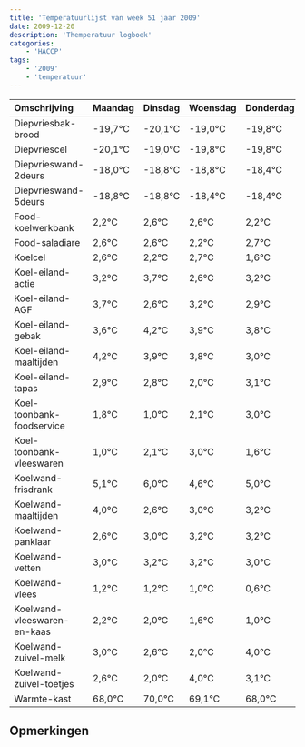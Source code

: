 ```yaml
---
title: 'Temperatuurlijst van week 51 jaar 2009'
date: 2009-12-20
description: 'Themperatuur logboek'
categories:
    - 'HACCP'
tags:
    - '2009'
    - 'temperatuur'
---
```

|Omschrijving|Maandag|Dinsdag|Woensdag|Donderdag|Vrijdag|Zaterdag|Zondag|
|:---|:---|:---|:---|:---|:---|:---|:---|
|Diepvriesbak-brood|-19,7°C|-20,1°C|-19,0°C|-19,8°C|-19,8°C|-19,4°C|-19,4°C|
|Diepvriescel|-20,1°C|-19,0°C|-19,8°C|-19,8°C|-19,4°C|-19,4°C|-19,8°C|
|Diepvrieswand-2deurs|-18,0°C|-18,8°C|-18,8°C|-18,4°C|-18,4°C|-18,8°C|-18,3°C|
|Diepvrieswand-5deurs|-18,8°C|-18,8°C|-18,4°C|-18,4°C|-18,8°C|-18,3°C|-19,4°C|
|Food-koelwerkbank|2,2°C|2,6°C|2,6°C|2,2°C|2,7°C|1,6°C|2,2°C|
|Food-saladiare|2,6°C|2,6°C|2,2°C|2,7°C|1,6°C|2,2°C|1,9°C|
|Koelcel|2,6°C|2,2°C|2,7°C|1,6°C|2,2°C|1,9°C|1,8°C|
|Koel-eiland-actie|3,2°C|3,7°C|2,6°C|3,2°C|2,9°C|2,8°C|2,0°C|
|Koel-eiland-AGF|3,7°C|2,6°C|3,2°C|2,9°C|2,8°C|2,0°C|3,1°C|
|Koel-eiland-gebak|3,6°C|4,2°C|3,9°C|3,8°C|3,0°C|4,1°C|5,0°C|
|Koel-eiland-maaltijden|4,2°C|3,9°C|3,8°C|3,0°C|4,1°C|5,0°C|3,6°C|
|Koel-eiland-tapas|2,9°C|2,8°C|2,0°C|3,1°C|4,0°C|2,6°C|3,0°C|
|Koel-toonbank-foodservice|1,8°C|1,0°C|2,1°C|3,0°C|1,6°C|2,0°C|2,2°C|
|Koel-toonbank-vleeswaren|1,0°C|2,1°C|3,0°C|1,6°C|2,0°C|2,2°C|2,2°C|
|Koelwand-frisdrank|5,1°C|6,0°C|4,6°C|5,0°C|5,2°C|5,2°C|5,0°C|
|Koelwand-maaltijden|4,0°C|2,6°C|3,0°C|3,2°C|3,2°C|3,0°C|2,6°C|
|Koelwand-panklaar|2,6°C|3,0°C|3,2°C|3,2°C|3,0°C|2,6°C|2,0°C|
|Koelwand-vetten|3,0°C|3,2°C|3,2°C|3,0°C|2,6°C|2,0°C|4,0°C|
|Koelwand-vlees|1,2°C|1,2°C|1,0°C|0,6°C|0,0°C|2,0°C|1,1°C|
|Koelwand-vleeswaren-en-kaas|2,2°C|2,0°C|1,6°C|1,0°C|3,0°C|2,1°C|1,0°C|
|Koelwand-zuivel-melk|3,0°C|2,6°C|2,0°C|4,0°C|3,1°C|2,0°C|2,8°C|
|Koelwand-zuivel-toetjes|2,6°C|2,0°C|4,0°C|3,1°C|2,0°C|2,8°C|3,4°C|
|Warmte-kast|68,0°C|70,0°C|69,1°C|68,0°C|68,8°C|69,4°C|68,9°C|

## Opmerkingen


